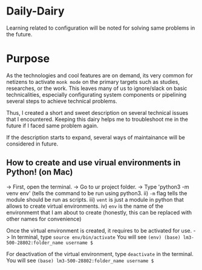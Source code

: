 # Daily-Dairy
Learning related to configuration will be noted for solving same problems in the future.

# Purpose
As the technologies and cool features are on demand, its very common for netizens to activate `monk mode` on the primary targets such as studies, researches, or the work. This leaves many of us to ignore/slack on basic technicalities, especially configurating system components or pipelining several steps to achieve technical problems. 

Thus, I created a short and sweet description on several technical issues that I encountered. Keeping this dairy helps me to troubleshoot me in the future if I faced same problem again. 

If the description starts to expand, several ways of maintainance will be considered in future. 

## How to create and use virual environments in Python! (on Mac)
-> First, open the terminal.
-> Go to ur project folder.
-> Type 'python3 -m venv env' (tells the command to be run using python3. ii) `-m` flag tells the module should be run as scripts. iii) `vent` is just a module in python that allows to create virtual environments. iv) `env` is the name of the environmemt that I am about to create (honestly, this can be replaced with other names for convenience)

Once the virtual environment is created, it requires to be activated for use.
-> In terminal, type `source env/bin/activate`
You will see `(env) (base) lm3-500-28802:folder_name username $`

For deactivation of the virtual environment, type `deactivate` in the terminal. 
You will see `(base) lm3-500-28802:folder_name username $`
